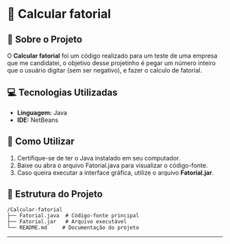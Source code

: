 # 📌 Calcular fatorial

## 📖 Sobre o Projeto

O **Calcular fatorial** foi um código realizado para um teste de uma empresa que me candidatei, o objetivo desse projetinho é pegar um número inteiro que o usuário digitar (sem ser negativo), e fazer o calculo de fatorial.

## 💻 Tecnologias Utilizadas

- **Linguagem:** Java
- **IDE:** NetBeans

## 🚀 Como Utilizar

1. Certifique-se de ter o Java instalado em seu computador.
2. Baixe ou abra o arquivo Fatorial.java para visualizar o código-fonte.
3. Caso queira executar a interface gráfica, utilize o arquivo **Fatorial.jar**.
## 📂 Estrutura do Projeto

```
/Calcular-fatorial
├── Fatorial.java  # Código-fonte principal
├── Fatorial.jar   # Arquivo executável
└── README.md     # Documentação do projeto

```

---
